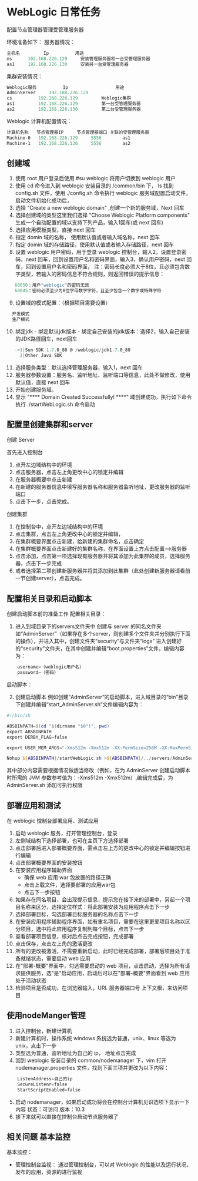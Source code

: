 # WebLogic 日常任务

配置节点管理器管理受管理服务器

环境准备如下：
服务器情况：

 ```powershell
主机名	        Ip		    用途
ms		192.168.226.129	    安装管理服务器和一台受管理服务器
as1		192.168.226.130	    安装另一台受管理服务器
 ```

集群安装情况：

 ```powershell
Weblogic服务	        Ip			        用途
AdminServer		192.168.226.129	
cs			192.168.226.129 	    Weblogic集群
as1			192.168.226.129 	    第一台受管理服务器
as2			192.168.226.130 	    第二台受管理服务器
 ```

Weblogic 计算机配置情况：

 ```powershell
计算机名称	节点管理器IP	    节点管理器端口	关联的受管理服务器
Machine-0	192.168.226.129		5556		as1
Machine-1	192.168.226.130		5556		as2
 ```


## 创建域

1. 使用 root 用户登录后使用 #su weblogic 将用户切换到 weblogic 用户
2. 使用 cd 命令进入到 weblogic 安装目录的 /common/bin 下， ls 找到 config.sh 文件，使用 ./config.sh 命令执行 weblogic 服务域配置启动文件，启动文件初始化成功后，
3. 选择 "Create a new weblogic domain" ,创建一个新的服务域，Next 回车
4. 选择创建域的类型这里我们选择 "Choose Weblogic Platform components" 生成一个自动配置的域以支持下列产品，输入1回车(或 next 回车)
5. 选择应用模板类型，直接 next 回车
6. 指定 domin 域的名称， 使用默认值或者输入域名称，next 回车
7. 指定 domin 域的存储路径，使用默认值或者输入存储路径，next 回车
8. 设置 weblogic 用户密码，用于登录 weblogic 控制台，输入2，设置登录密码，next 回车，回到设置用户名和密码界面，输入3，确认用户密码，next 回车，回到设置用户名和密码界面，
注：密码长度必须大于8位，且必须包含数字类型，若输入的密码信息不符合规则，则返回错误的提示信息：

 ```powershell
    60050：用户"weblogic"的密码无效
    60045：密码必须至少为8位字母数字字符，且至少包含一个数字或特殊字符
 ```

9. 设置域的模式配置：（根据项目需要设置）

 ```powershell
   开发模式 
   生产模式
 ```
 
10.  绑定jdk
    - 绑定默认jdk版本
    - 绑定自己安装的jdk版本：选择2，输入自己安装的JDK路径回车，next回车

 ```powershell
    ->1|Sun SDK 1.7.0_80 @ /weblogic/jdk1.7.0_80
      2|Other Java SDK
 ```

11.  选择服务类型：默认选择管理服务器，输入1，next 回车
12.  服务器参数设置：服务名、监听地址、监听端口等信息，此处不做修改，使用默认值，直接 next 回车
13.  开始创建服务域。
14.  显示 "**** Domain Created Successfully! ****" 域创建成功，执行如下命令
执行 ./startWebLogic.sh 命令启动

## 配置里创建集群和server

创建 Server

首先进入控制台
1. 点开左边域结构中的环境
2. 点击服务器，点击左上角更改中心的锁定并编辑
3. 在服务器概要中点击新建
4. 在新建的服务器信息中填写服务器名称和服务器监听地址，更改服务器的监听端口
5. 点击下一步，点击完成。
   
创建集群

1. 在控制台中，点开左边域结构中的环境
2. 点击集群，点击左上角更改中心的锁定并编辑，
3. 在集群概要界面点击新建，给新建的集群命名，点击确定
4. 在集群概要界面点击新建好的集群名称，在界面设置上方点击配置-->服务器
5. 点击添加，点击第一项选择现有服务器并将其添加为此集群的成员，选择服务器，点击下一步完成
6. 或者选择第二项创建新服务器并将其添加到此集群（此处创建新服务器请看前一节创建server），点击完成。

## 配置相关目录和启动脚本

创建启动脚本前的准备工作
配置相关目录：

1. 进入到域目录下的servers文件夹中
创建与 server 的同名文件夹如“AdminServer”（如果存在多个server，则创建多个文件夹并分别执行下面的操作），并进入其中，创建文件夹“security”与文件夹“logs”
进入创建好的“security”文件夹，在其中创建并编辑“boot.properties”文件，编辑内容为：
```powershell
    username=（weblogic用户名）
    password=（密码）
```

启动脚本：

2. 创建启动脚本
例如创建“AdminServer”的启动脚本，进入域目录的“bin”目录下创建并编辑“start_AdminServer.sh”文件编辑内容为：

```powershell
#!/bin/sh

ABSBINPATH=$(cd "$(dirname "$0")"; pwd)
export ABSBINPATH
export DERBY_FLAG=false	

export USER_MEM_ARGS="-Xms512m -Xmx512m -XX:PermSize=256M -XX:MaxPermSize=512m -XX:+HeapDumpOnOutOfMemoryError -Djava.security.egd=file:/dev/./urandom"

Nohup ${ABSBINPATH}/startWebLogic.sh >${ABSBINPATH}/../servers/AdminServer/logs/nohup.out 2>&1 &
```

其中部分内容需要根据情况做适当修改（例如，在为 AdminServer 创建启动脚本时所需的 JVM 参数参考值为：-Xms512m -Xmx512m）,编辑完成后，为 AdminServer.sh 添加可执行权限


## 部署应用和测试

在 weblogic 控制台部署应用、测试应用

1. 启动 weblogic 服务，打开管理控制台，登录
2. 左侧域结构下选择部署，也可在主页下方选择部署
3. 点击部署后进入部署概要界面，需点击左上方的更改中心的锁定并编辑按钮进行编辑
4. 点击部署概要界面的安装按钮
5. 在安装应用程序辅助界面
    - 确保 web 应用 war 包放置的路径正确
    - 点击上载文件，选择要部署的应用war包
    - 点击下一步按钮
6. 如果存在同名项目，会出现提示信息，提示您在接下来的部署中，另起一个项目名称来区分，选择定位样式：将此部署安装为应用程序点击下一步
7. 选择部署目标，勾选部署目标服务器的名称点击下一步
8. 在安装应用程序辅助程序界面，如有重名项目，需要在这里更爱项目名称以区分项目，选中将此应用程序复制到每个目标，点击下一步
9.  查看部署项目信息，核对后点击完成按钮，完成部署
10. 点击保存，点击左上角的激活更改
11. 所有的更改被激活，不需要重新启动，此时已经完成部署，部署后项目处于准备就绪状态，需要启动 web 应用
12. 在"部署-概要"界面中，勾选需要启动的 web 项目，点击启动，选择为所有请求提供服务，选"是"启动应用，启动后可以在"部署-概要"界面看到 web 应用处于活动状态
13. 检验项目是否成功，在浏览器输入，URL 服务器端口号 上下文根，来访问项目

## 使用nodeManger管理

1. 进入控制台，新建计算机
2. 新建计算机时，操作系统 windows 系统选为普通，unix、linux 等选为 unix，点击下一步
3. 类型选为普通，监听地址为自己的 ip， 地址点击完成
4. 回到 weblogic 安装目录的 common/nodemanager 下，vim 打开 nodemanager.properties 文件，找到下面三项并更改为以下内容：
   
```powershell
    ListenAddress=自己的ip
    SecureListenr=false
    StartScriptEnabled=false
```

5. 启动 nodemanager，如果启动成功将会在控制台计算机见识选项下显示一下内容
状态：可访问
版本：10.3
6. 接下来就可以直接在控制台启动节点服务器了

## 相关问题 基本监控

基本监控：
  - 管理控制台监视：
    通过管理控制台，可以对 Weblogic 的性能以及运行状况，发布的应用，资源的进行监视